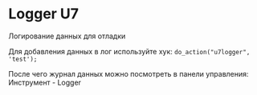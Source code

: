 # Logger U7

Логирование данных для отладки


Для добавления данных в лог используйте хук:
`do_action("u7logger", 'test');`

После чего журнал данных можно посмотреть в панели управления: Инструмент - Logger
